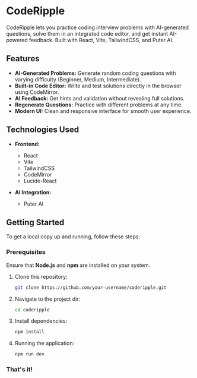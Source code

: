 # CodeRipple

CodeRipple lets you practice coding interview problems with AI-generated questions, solve them in an integrated code editor, and get instant AI-powered feedback. Built with React, Vite, TailwindCSS, and Puter AI.

## Features

- **AI-Generated Problems:** Generate random coding questions with varying difficulty (Beginner, Medium, Intermediate).
- **Built-in Code Editor:** Write and test solutions directly in the browser using CodeMirror.
- **AI Feedback:** Get hints and validation without revealing full solutions.
- **Regenerate Questions:** Practice with different problems at any time.
- **Modern UI:** Clean and responsive interface for smooth user experience.

## Technologies Used

- **Frontend:**

  - React
  - Vite
  - TailwindCSS
  - CodeMirror
  - Lucide-React

- **AI Integration:**
  - Puter AI

## Getting Started

To get a local copy up and running, follow these steps:

### Prerequisites

Ensure that **Node.js** and **npm** are installed on your system.

1. Clone this repository:

   ```bash
   git clone https://github.com/your-username/coderipple.git

   ```

2. Navigate to the project dir:

   ```bash
   cd coderipple

   ```

3. Install dependencies:

   ```bash
   npm install

   ```

4. Running the application:

   ```bash
   npm run dev

   ```

### That's it!

